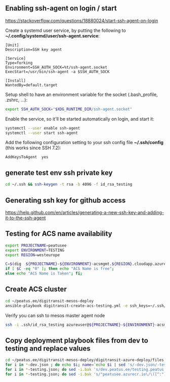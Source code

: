 ## Enabling ssh-agent on login / start

https://stackoverflow.com/questions/18880024/start-ssh-agent-on-login

Create a systemd user service, by putting the following to **~/.config/systemd/user/ssh-agent.service**:

```
[Unit]
Description=SSH key agent

[Service]
Type=forking
Environment=SSH_AUTH_SOCK=%t/ssh-agent.socket
ExecStart=/usr/bin/ssh-agent -a $SSH_AUTH_SOCK

[Install]
WantedBy=default.target
```

Setup shell to have an environment variable for the socket (.bash_profile, .zshrc, ...):

```bash
export SSH_AUTH_SOCK="$XDG_RUNTIME_DIR/ssh-agent.socket"
```

Enable the service, so it'll be started automatically on login, and start it:

```bash
systemctl --user enable ssh-agent
systemctl --user start ssh-agent
```

Add the following configuration setting to your ssh config file **~/.ssh/config** (this works since SSH 7.2):

```
AddKeysToAgent  yes
```


## generate test env ssh private key

```bash
cd ~/.ssh && ssh-keygen -t rsa -b 4096 -f id_rsa_testing
```

## Generating ssh key for github access

https://help.github.com/en/articles/generating-a-new-ssh-key-and-adding-it-to-the-ssh-agent

## Testing for ACS name availability

```bash
export PROJECTNAME=peatusee
export ENVIRONMENT=TESTING
export REGION=westeurope

C=$(dig  ${PROJECTNAME}-${ENVIRONMENT}-acsmgmt.${REGION}.cloudapp.azure.com +short | wc -l)
if [ $C -eq "0" ]; then echo "ACS Name is free"; 
else echo "ACS Name is Taken"; fi;
```

## Create ACS cluster

```bash
cd ~/peatus.ee/digitransit-mesos-deploy
ansible-playbook digitransit-create-acs-testing.yml -e ssh_keys=~/.ssh/id_rsa_testing.pub
```

Verify you can ssh to mesos master agent node

```bash
ssh -i .ssh/id_rsa_testing azureuser@${PROJECTNAME}-${ENVIRONMENT}-acsmgmt.${REGION}.cloudapp.azure.com

```


## Copy deployment playbook files from dev to testing and replace values

```bash
cd ~/peatus.ee/digitransit-mesos-deploy/digitransit-azure-deploy/files
for i in *-dev.json ; do echo $i; name=`echo $i | sed 's/-dev.json/-testing.json/g;'`; echo $name ; cp $i $name; done 
for i in *-testing.json; do sed -i.bak 's/dev.peatus.ee/testing.peatus.ee/g' $i; done 
for i in *-testing.json; do sed -i.bak 's/"peatusee.azurecr.io\/\([^:"]*\)\+\(:[^"]\+\)*"/peatusee.azurecr.io\/\1:testing"/g' $i ; done
```
